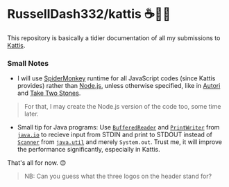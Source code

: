 # RussellDash332/kattis ☕🐍💎
This repository is basically a tidier documentation of all my submissions to [Kattis](https://nus.kattis.com/).

### Small Notes
+ I will use [SpiderMonkey](https://en.wikipedia.org/wiki/SpiderMonkey) runtime for all JavaScript codes (since Kattis provides) rather than [Node.js](https://en.wikipedia.org/wiki/Node.js), unless otherwise specified, like in [Autori](https://github.com/RussellDash332/kattis/tree/master/Autori) and [Take Two Stones](https://github.com/RussellDash332/kattis/tree/master/Take%20Two%20Stones).
> For that, I may create the Node.js version of the code too, some time later.
+ Small tip for Java programs: Use [```BufferedReader```](https://docs.oracle.com/javase/8/docs/api/java/io/BufferedReader.html) and [```PrintWriter```](https://docs.oracle.com/javase/8/docs/api/java/io/PrintWriter.html) from [```java.io```](https://docs.oracle.com/javase/8/docs/api/java/io/package-summary.html) to recieve input from STDIN and print to STDOUT instead of [```Scanner```](https://docs.oracle.com/javase/8/docs/api/java/util/Scanner.html) from [```java.util```](https://docs.oracle.com/javase/8/docs/api/java/util/package-summary.html) and merely ```System.out```. Trust me, it will improve the performance significantly, especially in Kattis.

That's all for now. 😊
> NB: Can you guess what the three logos on the header stand for?
